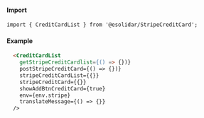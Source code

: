 #### Import

``` html
import { CreditCardList } from '@esolidar/StripeCreditCard';

```

#### Example

``` html
  <CreditCardList
    getStripeCreditCardlist={() => {})}
    postStripeCreditCard={() => {})}
    stripeCreditCardList={{}}
    stripeCreditCard={{}}
    showAddBtnCreditCard={true}
    env={env.stripe}
    translateMessage={() => {}}
  />
```
